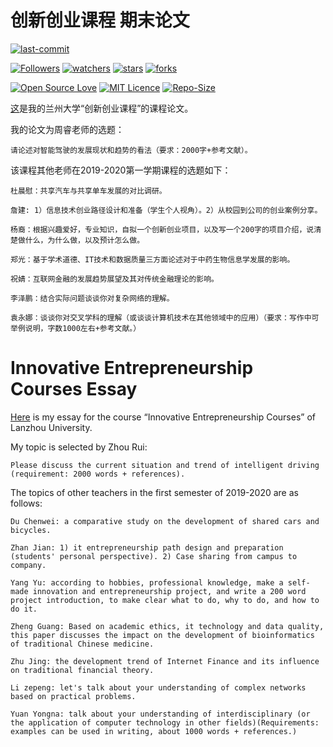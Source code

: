 # 创新创业课程 期末论文

[![last-commit](https://img.shields.io/github/last-commit/HollowMan6/Answers-for-LZU-CS-UG-Courses)](../../../graphs/commit-activity)

[![Followers](https://img.shields.io/github/followers/HollowMan6?style=social)](https://github.com/HollowMan6?tab=followers)
[![watchers](https://img.shields.io/github/watchers/HollowMan6/Answers-for-LZU-CS-UG-Courses?style=social)](../../../watchers)
[![stars](https://img.shields.io/github/stars/HollowMan6/Answers-for-LZU-CS-UG-Courses?style=social)](../../../stargazers)
[![forks](https://img.shields.io/github/forks/HollowMan6/Answers-for-LZU-CS-UG-Courses?style=social)](../../../network/members)

[![Open Source Love](https://badges.frapsoft.com/os/v1/open-source.svg?v=103)](https://hollowman6.github.io/fund.html)
[![MIT Licence](https://badges.frapsoft.com/os/mit/mit.svg?v=103)](https://opensource.org/licenses/mit-license.php)
[![Repo-Size](https://img.shields.io/github/repo-size/HollowMan6/Answers-for-LZU-CS-UG-Courses.svg)](../../../archive/master.zip)

[这](./智能驾驶的现状与前景.pdf)是我的兰州大学“创新创业课程”的课程论文。

我的论文为周睿老师的选题：

```text
请论述对智能驾驶的发展现状和趋势的看法（要求：2000字+参考文献）。
```

该课程其他老师在2019-2020第一学期课程的选题如下：

```text
杜晨慰：共享汽车与共享单车发展的对比调研。

詹建: 1）信息技术创业路径设计和准备（学生个人视角）。2）从校园到公司的创业案例分享。

杨裔：根据兴趣爱好，专业知识，自拟一个创新创业项目，以及写一个200字的项目介绍，说清楚做什么，为什么做，以及预计怎么做。

郑光：基于学术道德、IT技术和数据质量三方面论述对于中药生物信息学发展的影响。

祝婧：互联网金融的发展趋势展望及其对传统金融理论的影响。

李泽鹏：结合实际问题谈谈你对复杂网络的理解。

袁永娜：谈谈你对交叉学科的理解（或谈谈计算机技术在其他领域中的应用）（要求：写作中可举例说明，字数1000左右+参考文献。）
```

# Innovative Entrepreneurship Courses Essay

[Here](./智能驾驶的现状与前景.pdf) is my essay for the course “Innovative Entrepreneurship Courses” of Lanzhou University.

My topic is selected by Zhou Rui:

```text
Please discuss the current situation and trend of intelligent driving (requirement: 2000 words + references).
```

The topics of other teachers in the first semester of 2019-2020 are as follows:

```text
Du Chenwei: a comparative study on the development of shared cars and bicycles.

Zhan Jian: 1) it entrepreneurship path design and preparation (students' personal perspective). 2) Case sharing from campus to company.

Yang Yu: according to hobbies, professional knowledge, make a self-made innovation and entrepreneurship project, and write a 200 word project introduction, to make clear what to do, why to do, and how to do it.

Zheng Guang: Based on academic ethics, it technology and data quality, this paper discusses the impact on the development of bioinformatics of traditional Chinese medicine.

Zhu Jing: the development trend of Internet Finance and its influence on traditional financial theory.

Li zepeng: let's talk about your understanding of complex networks based on practical problems.

Yuan Yongna: talk about your understanding of interdisciplinary (or the application of computer technology in other fields)(Requirements: examples can be used in writing, about 1000 words + references.)
```

